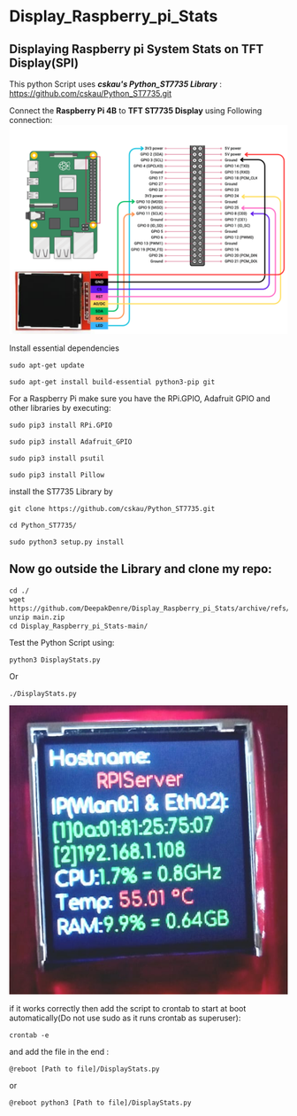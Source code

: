# Display_Raspberry_pi_Stats
## Displaying Raspberry pi System Stats on TFT Display(SPI)
This python Script uses _**cskau's Python_ST7735 Library**_ :
https://github.com/cskau/Python_ST7735.git

Connect the **Raspberry Pi 4B** to **TFT ST7735 Display** using Following connection:
![Connection Of raspberry Pi 4B with TFT ST7735 Display.](Raspberry_RFT_Connection_diagram.png)

Install essential dependencies
```
sudo apt-get update
```
```
sudo apt-get install build-essential python3-pip git
```

For a Raspberry Pi make sure you have the RPi.GPIO, Adafruit GPIO and other libraries by executing:
```
sudo pip3 install RPi.GPIO
```
```
sudo pip3 install Adafruit_GPIO
```
```
sudo pip3 install psutil
```
```
sudo pip3 install Pillow
```

install the ST7735 Library by 
```
git clone https://github.com/cskau/Python_ST7735.git
```
```
cd Python_ST7735/
```
```
sudo python3 setup.py install
```
## Now go outside the Library and clone my repo:
```
cd ./
wget https://github.com/DeepakDenre/Display_Raspberry_pi_Stats/archive/refs/heads/main.zip
unzip main.zip
cd Display_Raspberry_pi_Stats-main/
```

Test the Python Script using:
```
python3 DisplayStats.py
```
Or
```
./DisplayStats.py
```
![Display Raspberry pi 4B stats on ST7735 TFT Display](DisplayExample.jpeg)


if it works correctly then add the script to crontab to start at boot automatically(Do not use sudo as it runs crontab as superuser):
```
crontab -e
```
and add the file in the end :
```
@reboot [Path to file]/DisplayStats.py
```
or 
```
@reboot python3 [Path to file]/DisplayStats.py
```

